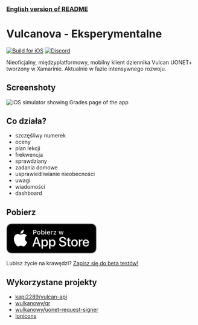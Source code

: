 ### [English version of README](README-en.md)

# Vulcanova - Eksperymentalne
[![Build for iOS](https://github.com/Vulcanova/Vulcanova/actions/workflows/ios.yml/badge.svg)](https://github.com/Vulcanova/Vulcanova/actions/workflows/ios.yml) [![Discord](https://discord.com/api/guilds/951860775503421460/widget.png?style=shield)](https://discord.gg/GaCQknqRjT)

Nieoficjalny, międzyplatformowy, mobilny klient dziennika Vulcan UONET+ tworzony w Xamarinie. Aktualnie w fazie intensywnego rozwoju.

## Screenshoty

<img src="https://user-images.githubusercontent.com/12448522/184552619-ce6ca5b6-e892-4567-a4f7-fcd9465e9048.png" alt="iOS simulator showing Grades page of the app" width="250">

## Co działa?
- szczęśliwy numerek
- oceny
- plan lekcji
- frekwencja
- sprawdziany
- zadania domowe
- usprawiedliwianie nieobecności
- uwagi
- wiadomości
- dashboard

## Pobierz
[![Pobierz w App Store](app-store-pl.svg)](https://apps.apple.com/pl/app/vulcanova/id6451334441)

Lubisz życie na krawędzi? [Zapisz się do beta testów!](https://testflight.apple.com/join/fGMjqr58)

## Wykorzystane projekty
* [kapi2289/vulcan-api](https://github.com/kapi2289/vulcan-api/)
* [wulkanowy/qr](https://github.com/wulkanowy/qr)
* [wulkanowy/uonet-request-signer](https://github.com/wulkanowy/uonet-request-signer)
* [Ionicons](https://ionic.io/ionicons)
